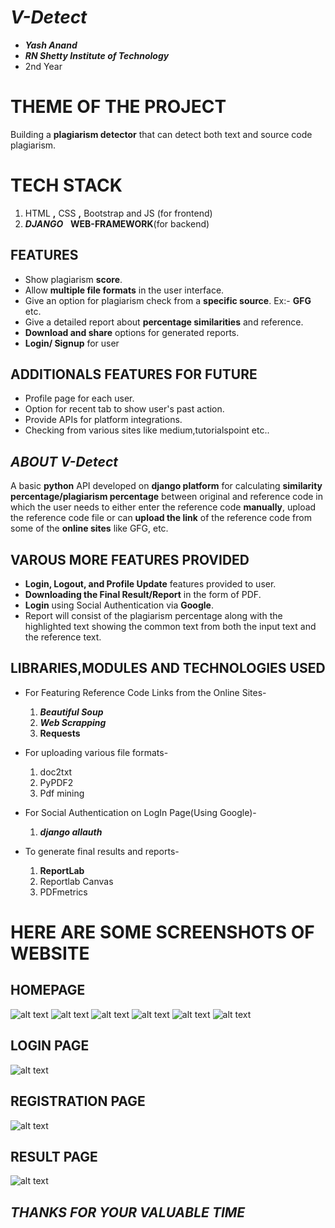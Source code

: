 # _V-Detect_

* **_Yash Anand_**
* **_RN Shetty Institute of Technology_**
* 2nd Year

# THEME OF THE PROJECT
Building a **plagiarism detector** that can detect both text and source code plagiarism.

# TECH STACK
1. HTML **,** CSS **,** Bootstrap and JS (for frontend)
2.  **_DJANGO_**  &nbsp; **WEB-FRAMEWORK**(for backend)

## FEATURES
* Show plagiarism **score**.
* Allow **multiple file formats** in the user interface.
* Give an option for plagiarism check from a **specific source**. Ex:- **GFG** etc.
* Give a detailed report about **percentage similarities** and reference.
* **Download and share** options for generated reports.
* **Login/ Signup** for user

## ADDITIONALS FEATURES FOR FUTURE 
* Profile page for each user.
* Option for recent tab to show user's past action.
* Provide APIs for platform integrations.
* Checking from various sites like medium,tutorialspoint etc..

## _ABOUT V-Detect_
A basic **python** API developed on **django platform** for calculating **similarity percentage/plagiarism percentage** between original and reference code in which the user needs to either enter the reference code **manually**, upload the reference code file or can **upload the link** of the reference code from some of the **online sites** like GFG, etc.

## VAROUS MORE FEATURES PROVIDED
* **Login, Logout, and Profile Update** features provided to user.
* **Downloading the Final Result/Report** in the form of PDF.
* **Login** using Social Authentication via **Google**.
* Report will consist of the plagiarism percentage along with the highlighted text showing the common text from both the input text and the reference text.

## LIBRARIES,MODULES AND TECHNOLOGIES USED 
* For Featuring Reference Code Links from the Online Sites-

     1. **_Beautiful Soup_**
     2. **_Web Scrapping_**
     3. **Requests**
     
* For uploading various file formats-

     1. doc2txt
     2. PyPDF2
     3. Pdf mining

* For Social Authentication on LogIn Page(Using Google)-
     
     1. **_django allauth_**
 
      
* To generate final results and reports-

     1. **ReportLab**  
     2. Reportlab Canvas
     3. PDFmetrics
     
     
# HERE ARE SOME SCREENSHOTS OF WEBSITE 

## HOMEPAGE

![alt text](https://github.com/blackpearl15/Plagiarism-detection/blob/master/Screenshots/Screenshot1.jpg "Homepage image 1")
![alt text](https://github.com/blackpearl15/Plagiarism-detection/blob/master/Screenshots/Screenshot2.jpg "Homepage image 2")
![alt text](https://github.com/blackpearl15/Plagiarism-detection/blob/master/Screenshots/Screenshot3.jpg "Homepage image 3")
![alt text](https://github.com/blackpearl15/Plagiarism-detection/blob/master/Screenshots/Screenshot4.jpg "Homepage image 4")
![alt text](https://github.com/blackpearl15/Plagiarism-detection/blob/master/Screenshots/Screenshot5.jpg "Homepage image 5")
![alt text](https://github.com/blackpearl15/Plagiarism-detection/blob/master/Screenshots/Screenshot6.jpg "Homepage image 6")


## LOGIN PAGE

![alt text](https://github.com/blackpearl15/Plagiarism-detection/blob/master/Screenshots/accounts1.jpg "Login page")

## REGISTRATION PAGE

![alt text](https://github.com/blackpearl15/Plagiarism-detection/blob/master/Screenshots/accounts2.jpg "Register page")

## RESULT PAGE

![alt text](https://github.com/blackpearl15/Plagiarism-detection/blob/master/Screenshots/result1.jpg "Result page")

## _**THANKS FOR YOUR VALUABLE TIME**_




     

